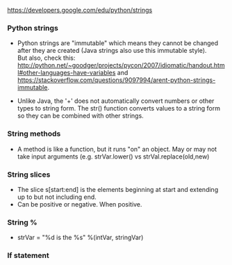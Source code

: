 https://developers.google.com/edu/python/strings

### Python strings

* Python strings are "immutable" which means they cannot be changed after they are created (Java strings also use this immutable style).  
But also, check this: http://python.net/~goodger/projects/pycon/2007/idiomatic/handout.html#other-languages-have-variables and  
https://stackoverflow.com/questions/9097994/arent-python-strings-immutable.

* Unlike Java, the '+' does not automatically convert numbers or other types to string form. The str() function converts values to a string form so they can be combined with other strings.  

### String methods

* A method is like a function, but it runs "on" an object. May or may not take input arguments (e.g. strVar.lower() vs strVal.replace(old,new)

### String slices

* The slice s[start:end] is the elements beginning at start and extending up to but not including end.
* Can be positive or negative. When positive.

### String %

* strVar = "%d is the %s" %(intVar, stringVar)

### If statement